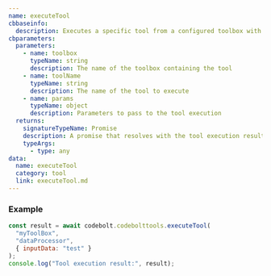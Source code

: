 ```yaml
---
name: executeTool
cbbaseinfo:
  description: Executes a specific tool from a configured toolbox with provided parameters.
cbparameters:
  parameters:
    - name: toolbox
      typeName: string
      description: The name of the toolbox containing the tool
    - name: toolName
      typeName: string
      description: The name of the tool to execute
    - name: params
      typeName: object
      description: Parameters to pass to the tool execution
  returns:
    signatureTypeName: Promise
    description: A promise that resolves with the tool execution result
    typeArgs:
      - type: any
data:
  name: executeTool
  category: tool
  link: executeTool.md
---
```

<CBBaseInfo/>
<CBParameters/>

### Example
```js
const result = await codebolt.codebolttools.executeTool(
  "myToolBox",
  "dataProcessor",
  { inputData: "test" }
);
console.log("Tool execution result:", result);